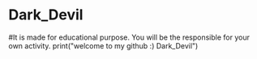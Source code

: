 # Dark_Devil
#It is made for educational purpose. You will be the responsible for your own activity.
print("welcome to my github :) Dark_Devil")
